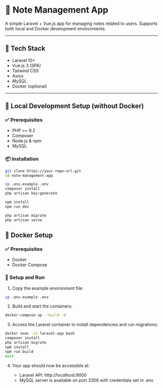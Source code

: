 # 📝 Note Management App

A simple Laravel + Vue.js app for managing notes related to users. Supports both local and Docker development environments.

---

## 🔧 Tech Stack

- Laravel 10+
- Vue.js 3 (SPA)
- Tailwind CSS
- Axios
- MySQL
- Docker (optional)

---

## 🚀 Local Development Setup (without Docker)

### ✅ Prerequisites

- PHP >= 8.2
- Composer
- Node.js & npm
- MySQL

### 📦 Installation

```bash
git clone https://your-repo-url.git
cd note-management-app

cp .env.example .env
composer install
php artisan key:generate

npm install
npm run dev

php artisan migrate
php artisan serve
```
## 🐳 Docker Setup

### ✅ Prerequisites

- Docker
- Docker Compose

### 📁 Setup and Run

1. Copy the example environment file:

```bash
cp .env.example .env
```
2. Build and start the containers:
```bash
docker-compose up --build -d
```
3. Access the Laravel container to install dependencies and run migrations:

```bash
docker exec -it laravel-app bash
composer install
php artisan migrate
npm install
npm run build
exit
```
4. Your app should now be accessible at:

    - Laravel API: http://localhost:9000
    - MySQL server is available on port 3306 with credentials set in .env
